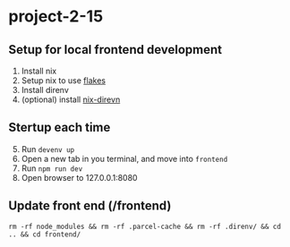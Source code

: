 # project-2-15

## Setup for local frontend development

1. Install nix
2. Setup nix to use [flakes](https://nixos.wiki/wiki/Flakes)
3. Install direnv
4. (optional) install [nix-direvn](https://github.com/nix-community/nix-direnv)

## Stertup each time

5. Run `devenv up`
6. Open a new tab in you terminal, and move into `frontend`
7. Run `npm run dev`
8. Open browser to 127.0.0.1:8080

## Update front end (/frontend)

`rm -rf node_modules && rm -rf .parcel-cache && rm -rf .direnv/ && cd .. && cd frontend/`
